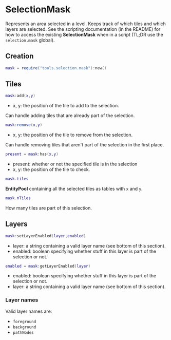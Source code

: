 # SelectionMask

Represents an area selected in a level.
Keeps track of which tiles and which layers are selected.
See the scripting documentation (in the README) for how to access the existing __SelectionMask__ when in a script
(TL;DR use the `selection.mask` global).

## Creation

```Lua
mask = require("tools.selection.mask"):new()
```

## Tiles

```Lua
mask:add(x,y)
```
- x, y: the position of the tile to add to the selection.

Can handle adding tiles that are already part of the selection.

```Lua
mask:remove(x,y)
```
- x, y: the position of the tile to remove from the selection.

Can handle removing tiles that aren't part of the selection in the first place.

```Lua
present = mask:has(x,y)
```
- present: whether or not the specified tile is in the selection
- x, y: the position of the tile to check.

```Lua
mask.tiles
```
__EntityPool__ containing all the selected tiles as tables with `x` and `y`.

```Lua
mask.nTiles
```
How many tiles are part of this selection.

## Layers

```Lua
mask:setLayerEnabled(layer,enabled)
```
- layer: a string containing a valid layer name (see bottom of this section).
- enabled: boolean specifying whether stuff in this layer is part of the selection or not.

```Lua
enabled = mask:getLayerEnabled(layer)
```
- enabled: boolean specifying whether stuff in this layer is part of the selection or not.
- layer: a string containing a valid layer name (see bottom of this section).

### Layer names

Valid layer names are:
- `foreground`
- `background`
- `pathNodes`
